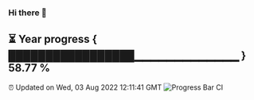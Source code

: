 ### Hi there 👋
⏳ Year progress { █████████████████▁▁▁▁▁▁▁▁▁▁▁▁▁ } 58.77 %
---
⏰ Updated on Wed, 03 Aug 2022 12:11:41 GMT
![Progress Bar CI](https://github.com/Moyi321/Moyi321/workflows/Progress%20Bar%20CI/badge.svg)
